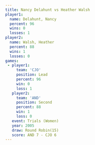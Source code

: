```yaml
---
title: Nancy Delahunt vs Heather Walsh
player1:               
  name: Delahunt, Nancy
  percent: 96          
  wins: 0              
  losses: 1            
player2:               
  name: Walsh, Heather 
  percent: 88          
  wins: 1              
  losses: 0            
games:
 - player1:        
     team: 'CJO'   
     position: Lead
     percent: 96   
     win: 0        
     loss: 1       
   player2:          
     team: 'AND'     
     position: Second
     percent: 88     
     win: 1          
     loss: 0         
   event: Trials (Women)
   year: 2005           
   draw: Round Robin(15)
   score: AND 7 - CJO 6 
---
```

